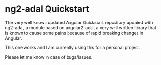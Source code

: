 # ng2-adal Quickstart
The very well known updated Angular Quickstart repository updated with ng2-adal, a module based on angular2-adal, a very well written library that is known to cause some pains because of rapid breaking changes in Angular.

This one works and I am currently using this for a personal project.

 Please let me know in case of bugs/issues.
